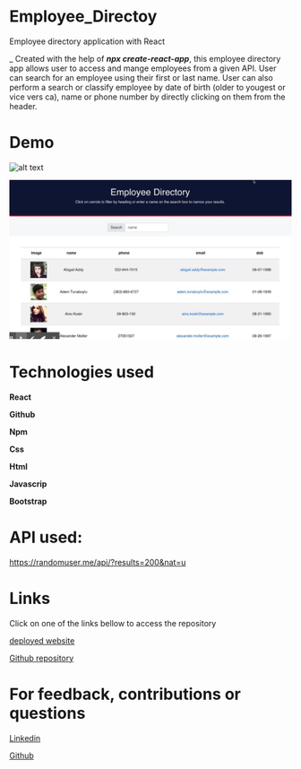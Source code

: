 # Employee_Directoy
Employee directory application with React

_ Created with the help of **_npx create-react-app_**, this employee directory app allows user to access and mange employees from a given API. User can search for an employee using their first or last name. User can also perform a search or classify employee by date of birth (older to yougest or vice vers ca), name or phone number by directly clicking on them from the header. 


# Demo

![alt text](demo.gif)

![alt text](dem.jpeg)

# Technologies used

**React**

**Github**

**Npm**

**Css**

**Html**

**Javascrip**

**Bootstrap**


# API used: 
https://randomuser.me/api/?results=200&nat=u




# Links

Click on one of the links bellow to access the repository


[deployed website](https://snubia.github.io/User_Directory/)


[Github repository](https://github.com/Snubia/User_Directory.git)



# For feedback, contributions or questions


[Linkedin](https://www.linkedin.com/in/sandrine-nubia-975aa2172/)


[Github](https://github.com/Snubia)


